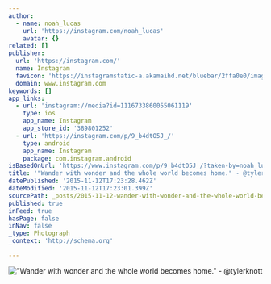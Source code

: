 ```yaml
---
author:
  - name: noah_lucas
    url: 'https://instagram.com/noah_lucas'
    avatar: {}
related: []
publisher:
  url: 'https://instagram.com/'
  name: Instagram
  favicon: 'https://instagramstatic-a.akamaihd.net/bluebar/2ffa0e0/images/ico/favicon.ico'
  domain: www.instagram.com
keywords: []
app_links:
  - url: 'instagram://media?id=1116733860055061119'
    type: ios
    app_name: Instagram
    app_store_id: '389801252'
  - url: 'https://instagram.com/p/9_b4dtO5J_/'
    type: android
    app_name: Instagram
    package: com.instagram.android
isBasedOnUrl: 'https://www.instagram.com/p/9_b4dtO5J_/?taken-by=noah_lucas'
title: '"Wander with wonder and the whole world becomes home." - @tylerknott'
datePublished: '2015-11-12T17:23:28.462Z'
dateModified: '2015-11-12T17:23:01.399Z'
sourcePath: _posts/2015-11-12-wander-with-wonder-and-the-whole-world-becomes-home-ty.md
published: true
inFeed: true
hasPage: false
inNav: false
_type: Photograph
_context: 'http://schema.org'

---
```

!["Wander with wonder and the whole world becomes home&period;" - &commat;tylerknott](https://igcdn-photos-d-a.akamaihd.net/hphotos-ak-xfp1/t51.2885-15/s640x640/sh0.08/e35/11849110_647364542033331_1488036366_n.jpg)
